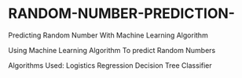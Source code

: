 # RANDOM-NUMBER-PREDICTION-
Predicting Random Number With Machine Learning Algorithm 

Using Machine Learning Algorithm To predict Random Numbers 

Algorithms Used:
Logistics Regression 
Decision Tree Classifier
